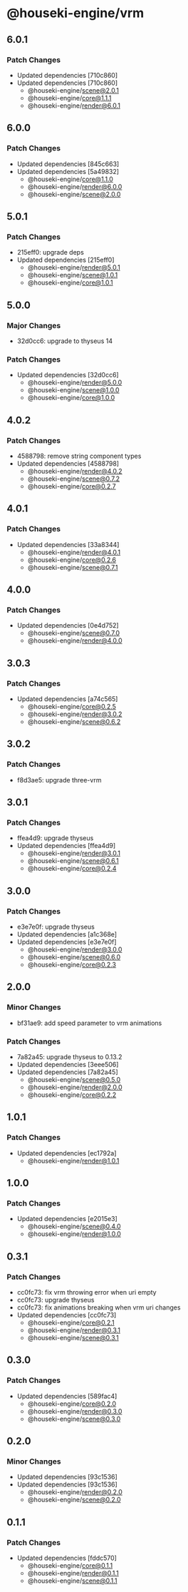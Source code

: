 # @houseki-engine/vrm

## 6.0.1

### Patch Changes

- Updated dependencies [710c860]
- Updated dependencies [710c860]
  - @houseki-engine/scene@2.0.1
  - @houseki-engine/core@1.1.1
  - @houseki-engine/render@6.0.1

## 6.0.0

### Patch Changes

- Updated dependencies [845c663]
- Updated dependencies [5a49832]
  - @houseki-engine/core@1.1.0
  - @houseki-engine/render@6.0.0
  - @houseki-engine/scene@2.0.0

## 5.0.1

### Patch Changes

- 215eff0: upgrade deps
- Updated dependencies [215eff0]
  - @houseki-engine/render@5.0.1
  - @houseki-engine/scene@1.0.1
  - @houseki-engine/core@1.0.1

## 5.0.0

### Major Changes

- 32d0cc6: upgrade to thyseus 14

### Patch Changes

- Updated dependencies [32d0cc6]
  - @houseki-engine/render@5.0.0
  - @houseki-engine/scene@1.0.0
  - @houseki-engine/core@1.0.0

## 4.0.2

### Patch Changes

- 4588798: remove string component types
- Updated dependencies [4588798]
  - @houseki-engine/render@4.0.2
  - @houseki-engine/scene@0.7.2
  - @houseki-engine/core@0.2.7

## 4.0.1

### Patch Changes

- Updated dependencies [33a8344]
  - @houseki-engine/render@4.0.1
  - @houseki-engine/core@0.2.6
  - @houseki-engine/scene@0.7.1

## 4.0.0

### Patch Changes

- Updated dependencies [0e4d752]
  - @houseki-engine/scene@0.7.0
  - @houseki-engine/render@4.0.0

## 3.0.3

### Patch Changes

- Updated dependencies [a74c565]
  - @houseki-engine/core@0.2.5
  - @houseki-engine/render@3.0.2
  - @houseki-engine/scene@0.6.2

## 3.0.2

### Patch Changes

- f8d3ae5: upgrade three-vrm

## 3.0.1

### Patch Changes

- ffea4d9: upgrade thyseus
- Updated dependencies [ffea4d9]
  - @houseki-engine/render@3.0.1
  - @houseki-engine/scene@0.6.1
  - @houseki-engine/core@0.2.4

## 3.0.0

### Patch Changes

- e3e7e0f: upgrade thyseus
- Updated dependencies [a1c368e]
- Updated dependencies [e3e7e0f]
  - @houseki-engine/render@3.0.0
  - @houseki-engine/scene@0.6.0
  - @houseki-engine/core@0.2.3

## 2.0.0

### Minor Changes

- bf31ae9: add speed parameter to vrm animations

### Patch Changes

- 7a82a45: upgrade thyseus to 0.13.2
- Updated dependencies [3eee506]
- Updated dependencies [7a82a45]
  - @houseki-engine/scene@0.5.0
  - @houseki-engine/render@2.0.0
  - @houseki-engine/core@0.2.2

## 1.0.1

### Patch Changes

- Updated dependencies [ec1792a]
  - @houseki-engine/render@1.0.1

## 1.0.0

### Patch Changes

- Updated dependencies [e2015e3]
  - @houseki-engine/scene@0.4.0
  - @houseki-engine/render@1.0.0

## 0.3.1

### Patch Changes

- cc0fc73: fix vrm throwing error when uri empty
- cc0fc73: upgrade thyseus
- cc0fc73: fix animations breaking when vrm uri changes
- Updated dependencies [cc0fc73]
  - @houseki-engine/core@0.2.1
  - @houseki-engine/render@0.3.1
  - @houseki-engine/scene@0.3.1

## 0.3.0

### Patch Changes

- Updated dependencies [589fac4]
  - @houseki-engine/core@0.2.0
  - @houseki-engine/render@0.3.0
  - @houseki-engine/scene@0.3.0

## 0.2.0

### Minor Changes

- Updated dependencies [93c1536]
- Updated dependencies [93c1536]
  - @houseki-engine/render@0.2.0
  - @houseki-engine/scene@0.2.0

## 0.1.1

### Patch Changes

- Updated dependencies [fddc570]
  - @houseki-engine/core@0.1.1
  - @houseki-engine/render@0.1.1
  - @houseki-engine/scene@0.1.1
